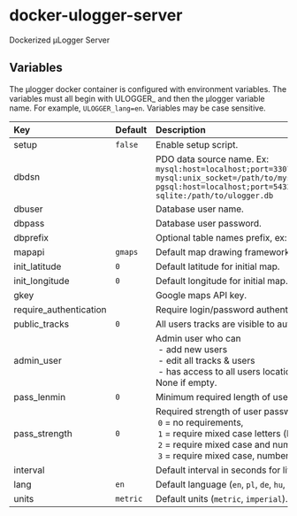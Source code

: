 # docker-ulogger-server
Dockerized &#x00B5;Logger Server

## Variables

The &#x00B5;logger docker container is configured with environment variables. The
variables must all begin with ULOGGER_ and then the &#x00B5;logger variable name. 
For example, `ULOGGER_lang=en`. Variables may be case sensitive. 

|Key|Default|Description|
|:-|:-|:-|
|setup|`false`|Enable setup script.|
|dbdsn||PDO data source name. Ex:<br/>`mysql:host=localhost;port=3307;dbname=ulogger;charset=utf8`<br/>`mysql:unix_socket=/path/to/mysql.sock;dbname=ulogger;charset=utf8`<br/>`pgsql:host=localhost;port=5432;dbname=ulogger`<br/>`sqlite:/path/to/ulogger.db`|
|dbuser||Database user name.|
|dbpass||Database user password.|
|dbprefix||Optional table names prefix, ex: `ulogger_`.|
|mapapi|`gmaps`|Default map drawing framework. (`gmaps`, `openlayers`, `openlayers3`)|
|init_latitude|`0`|Default latitude for initial map.|
|init_longitude|`0`|Default longitude for initial map.|
|gkey||Google maps API key.|
|require_authentication||Require login/password authentication. (`0`=no, `1`=yes)|
|public_tracks|`0`|All users tracks are visible to authenticated user.|
|admin_user||Admin user who can<br/>&nbsp;- add new users<br/>&nbsp;- edit all tracks & users<br/>&nbsp;- has access to all users locations.<br/>None if empty.|
|pass_lenmin|`0`|Minimum required length of user password.|
|pass_strength|`0`|Required strength of user password.<br>&nbsp;`0` = no requirements,<br/>&nbsp;`1` = require mixed case letters (lower and upper),<br/>&nbsp;`2` = require mixed case and numbers,<br/>&nbsp;`3` = require mixed case, numbers and non-alphanumeric characters|
|interval||Default interval in seconds for live auto reload. `0` = disable|
|lang|`en`|Default language (`en`, `pl`, `de`, `hu`, `fr`, `it`).|
|units|`metric`|Default units (`metric`, `imperial`).|
